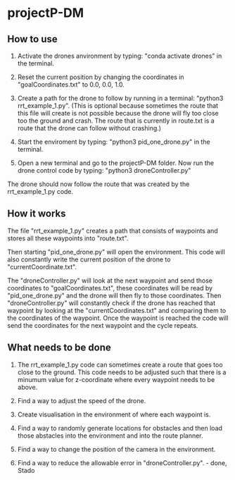 # projectP-DM

## How to use 

1. Activate the drones anvironment by typing: "conda activate drones" in the terminal.

2. Reset the current position by changing the coordinates in "goalCoordinates.txt" to 0.0, 0.0, 1.0.

3. Create a path for the drone to follow by running in a terminal: "python3 rrt\_example\_1.py". (This is optional because sometimes the route that this file will create is not possible because the drone will fly too close too the ground and crash. The route that is currently in route.txt is a route that the drone can follow without crashing.)

4. Start the enviroment by typing: "python3 pid\_one\_drone.py" in the terminal.

5. Open a new terminal and go to the projectP-DM folder. Now run the drone control code by typing: "python3 droneController.py"

The drone should now follow the route that was created by the rrt\_example\_1.py code.



## How it works
The file "rrt\_example\_1.py" creates a path that consists of waypoints and stores all these waypoints into "route.txt".

Then starting "pid\_one\_drone.py" will open the environment. This code will also constantly write the current position of the drone to "currentCoordinate.txt". 

The "droneController.py" will look at the next waypoint and send those coordinates to "goalCoordinates.txt", these coordinates will be read by "pid\_one\_drone.py" and the drone will then fly to those coordinates. Then "droneController.py" will constantly check if the drone has reached that waypoint by looking at the "currentCoordinates.txt" and comparing them to the coordinates of the waypoint. Once the waypoint is reached the code will send the coordinates for the next waypoint and the cycle repeats. 



## What needs to be done

1. The rrt\_example\_1.py code can sometimes create a route that goes too close to the ground. This code needs to be adjusted such that there is a minumum value for z-coordinate where every waypoint needs to be above.

2. Find a way to adjust the speed of the drone.

3. Create visualisation in the environment of where each waypoint is.

4. Find a way to randomly generate locations for obstacles and then load those abstacles into the environment and into the route planner.

5. Find a way to change the position of the camera in the environment.

6. Find a way to reduce the allowable error in "droneController.py". - done, Stado








